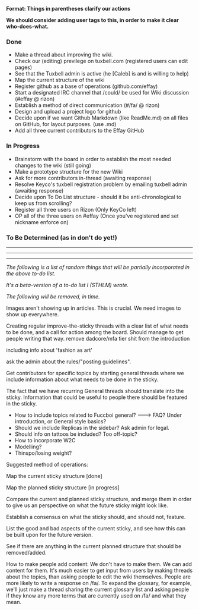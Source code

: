 **Format: Things in parentheses clarify our actions**

**We should consider adding user tags to this, in order to make it clear who-does-what.**

### Done
- Make a thread about improving the wiki. 
- Check our (editing) previlege on tuxbell.com (registered users can edit pages)
- See that the Tuxbell admin is active (he [Caleb] is and is willing to help)
- Map the current structure of the wiki
- Register github as a base of operations (github.com/effay)
- Start a designated IRC channel that /could/ be used for Wiki discussion (#effay @ rizon)
- Establish a method of direct communication (#/fa/ @ rizon)
- Design and upload a project logo for github 
- Decide upon if we want Github Markdown (like ReadMe.md) on all files on GitHub, for layout purposes. (use .md)
- Add all three current contributors to the Effay GitHub

### In Progress
- Brainstorm with the board in order to establish the most needed changes to the wiki (still going)
- Make a prototype structure for the new Wiki
- Ask for more contributors in-thread (awaiting response)
- Resolve Keyco's tuxbell registration problem by emailing tuxbell admin (awaiting response)
- Decide upon To Do List structure - should it be anti-chronological to keep us from scrolling?
- Register all three users on Rizon (Only KeyCo left)
- OP all of the three users on #effay (Once you've registered and set nickname enforce on)

### To Be Determined (as in don't do yet!)

---
---
---
*The following is a list of random things that will be partially incorporated in the above to-do list.*

*It's a beta-version of a to-do list I (STHLM) wrote.*

*The following will be removed, in time.*

Images aren't showing up in articles. This is crucial.
We need images to show up everywhere.

Creating regular improve-the-sticky threads with a clear list of what needs to be done, and a call for action among the board. Should manage to get people writing that way.
remove dadcore/mfa tier shit from the introduction

including info about 'fashion as art'

ask the admin about the rules/"posting guidelines". 

Get contributors for specific topics by starting general threads where we include information about what needs to be done in the sticky. 

The fact that we have recurring General threads should translate into the sticky.
Information that could be useful to people there should be featured in the sticky. 
- How to include topics related to Fuccboi general? ---> FAQ? Under introduction, or General style basics?
- Should we include Replicas in the sidebar? Ask admin for legal.
- Should info on tattoos be included? Too off-topic?
- How to incorporate W2C
- Modelling?
- Thinspo/losing weight?


Suggested method of operations:

Map the current sticky structure [done]

Map the planned sticky structure [in progress]

Compare the current and planned sticky structure, and merge them in order to give us an perspective on what the future sticky might look like.

Establish a consensus on what the sticky should, and should not, feature.

List the good and bad aspects of the current sticky, and see how this can be built upon for the future version.

See if there are anything in the current planned structure that should be removed/added.

How to make people add content:
We don't have to make them. We can add content for them.
It's much easier to get input from users by making threads about the topics, than asking people to edit the wiki themselves. People are more likely to write a response on /fa/. To expand the glossary, for example, we'll just make a thread sharing the current glossary list and asking people if they know any more terms that are currently used on /fa/ and what they mean.



